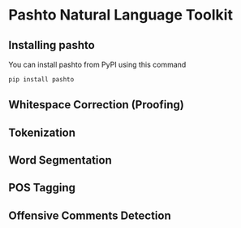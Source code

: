 # Pashto Natural Language Toolkit

## Installing pashto
You can install pashto from PyPI using this command
```bash
pip install pashto
```

## Whitespace Correction (Proofing)

## Tokenization

## Word Segmentation

## POS Tagging

## Offensive Comments Detection
